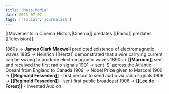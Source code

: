 ```yaml
---
title: "Mass Media"
date: 2023-07-07
tags: ['social','journalism']
---
```

[[Movements in Cinema History|Cinema]] predates [[Radio]] predates [[Television]]

1860s -> **James Clark Maxwell** predicted existence of electromagnetic waves
1885 -> Heinrich [[Hertz]] demonstrated that a wire carrying current can be swung to produce electromagnetic waves
1890s-> **[[Marconi]]** sent and received the first radio signals
	1901 -> sent 'S' across the Atlantic Ocean! from England to Canada
	1909 -> Nobel Prize given to Marconi
1900 -> **[[Reginald Fesseden]]** - first person to send audio via radio signals
	1906 -> **[[Reginald Fesseden]]** - sent first public broadcast
1906 -> **[[Lee de Forest]]** - invented Audion

